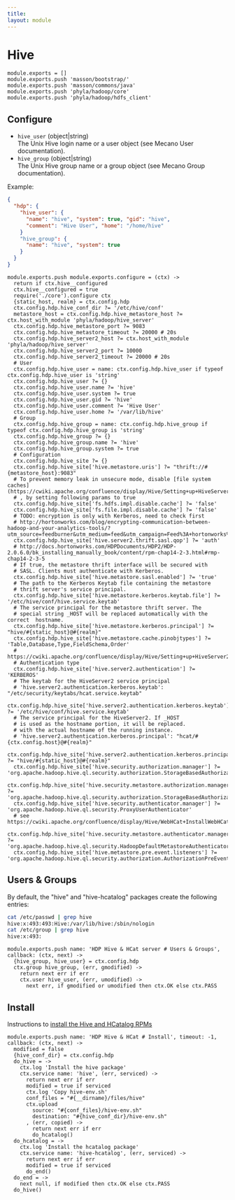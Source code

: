 ```yaml
---
title: 
layout: module
---
```


# Hive

    module.exports = []
    module.exports.push 'masson/bootstrap/'
    module.exports.push 'masson/commons/java'
    module.exports.push 'phyla/hadoop/core'
    module.exports.push 'phyla/hadoop/hdfs_client'

## Configure

*   `hive_user` (object|string)   
    The Unix Hive login name or a user object (see Mecano User documentation).   
*   `hive_group` (object|string)   
    The Unix Hive group name or a group object (see Mecano Group documentation).   

Example:

```json
{
  "hdp": {
    "hive_user": {
      "name": "hive", "system": true, "gid": "hive",
      "comment": "Hive User", "home": "/home/hive"
    }
    "hive_group": {
      "name": "hive", "system": true
    }
  }
}
```

    module.exports.push module.exports.configure = (ctx) ->
      return if ctx.hive__configured
      ctx.hive__configured = true
      require('./core').configure ctx
      {static_host, realm} = ctx.config.hdp
      ctx.config.hdp.hive_conf_dir ?= '/etc/hive/conf'
      metastore_host = ctx.config.hdp.hive_metastore_host ?= ctx.host_with_module 'phyla/hadoop/hive_server'
      ctx.config.hdp.hive_metastore_port ?= 9083
      ctx.config.hdp.hive_metastore_timeout ?= 20000 # 20s
      ctx.config.hdp.hive_server2_host ?= ctx.host_with_module 'phyla/hadoop/hive_server'
      ctx.config.hdp.hive_server2_port ?= 10000
      ctx.config.hdp.hive_server2_timeout ?= 20000 # 20s
      # User
      ctx.config.hdp.hive_user = name: ctx.config.hdp.hive_user if typeof ctx.config.hdp.hive_user is 'string'
      ctx.config.hdp.hive_user ?= {}
      ctx.config.hdp.hive_user.name ?= 'hive'
      ctx.config.hdp.hive_user.system ?= true
      ctx.config.hdp.hive_user.gid ?= 'hive'
      ctx.config.hdp.hive_user.comment ?= 'Hive User'
      ctx.config.hdp.hive_user.home ?= '/var/lib/hive'
      # Group
      ctx.config.hdp.hive_group = name: ctx.config.hdp.hive_group if typeof ctx.config.hdp.hive_group is 'string'
      ctx.config.hdp.hive_group ?= {}
      ctx.config.hdp.hive_group.name ?= 'hive'
      ctx.config.hdp.hive_group.system ?= true
      # Configuration
      ctx.config.hdp.hive_site ?= {}
      ctx.config.hdp.hive_site['hive.metastore.uris'] ?= "thrift://#{metastore_host}:9083"
      # To prevent memory leak in unsecure mode, disable [file system caches](https://cwiki.apache.org/confluence/display/Hive/Setting+up+HiveServer2)
      # , by setting following params to true
      ctx.config.hdp.hive_site['fs.hdfs.impl.disable.cache'] ?= 'false'
      ctx.config.hdp.hive_site['fs.file.impl.disable.cache'] ?= 'false'
      # TODO: encryption is only with Kerberos, need to check first
      # http://hortonworks.com/blog/encrypting-communication-between-hadoop-and-your-analytics-tools/?utm_source=feedburner&utm_medium=feed&utm_campaign=Feed%3A+hortonworks%2Ffeed+%28Hortonworks+on+Hadoop%29
      ctx.config.hdp.hive_site['hive.server2.thrift.sasl.qop'] ?= 'auth'
      # http://docs.hortonworks.com/HDPDocuments/HDP2/HDP-2.0.6.0/bk_installing_manually_book/content/rpm-chap14-2-3.html#rmp-chap14-2-3-5
      # If true, the metastore thrift interface will be secured with
      # SASL. Clients must authenticate with Kerberos.
      ctx.config.hdp.hive_site['hive.metastore.sasl.enabled'] ?= 'true'
      # The path to the Kerberos Keytab file containing the metastore
      # thrift server's service principal.
      ctx.config.hdp.hive_site['hive.metastore.kerberos.keytab.file'] ?= '/etc/hive/conf/hive.service.keytab'
      # The service principal for the metastore thrift server. The
      # special string _HOST will be replaced automatically with the correct  hostname.
      ctx.config.hdp.hive_site['hive.metastore.kerberos.principal'] ?= "hive/#{static_host}@#{realm}"
      ctx.config.hdp.hive_site['hive.metastore.cache.pinobjtypes'] ?= 'Table,Database,Type,FieldSchema,Order'
      # https://cwiki.apache.org/confluence/display/Hive/Setting+up+HiveServer2
      # Authentication type
      ctx.config.hdp.hive_site['hive.server2.authentication'] ?= 'KERBEROS'
      # The keytab for the HiveServer2 service principal
      # 'hive.server2.authentication.kerberos.keytab': "/etc/security/keytabs/hcat.service.keytab"
      ctx.config.hdp.hive_site['hive.server2.authentication.kerberos.keytab'] ?= '/etc/hive/conf/hive.service.keytab'
      # The service principal for the HiveServer2. If _HOST
      # is used as the hostname portion, it will be replaced.
      # with the actual hostname of the running instance.
      # 'hive.server2.authentication.kerberos.principal': "hcat/#{ctx.config.host}@#{realm}"
      ctx.config.hdp.hive_site['hive.server2.authentication.kerberos.principal'] ?= "hive/#{static_host}@#{realm}"
      ctx.config.hdp.hive_site['hive.security.authorization.manager'] ?= 'org.apache.hadoop.hive.ql.security.authorization.StorageBasedAuthorizationProvider'
      ctx.config.hdp.hive_site['hive.security.metastore.authorization.manager'] ?= 'org.apache.hadoop.hive.ql.security.authorization.StorageBasedAuthorizationProvider'
      ctx.config.hdp.hive_site['hive.security.authenticator.manager'] ?= 'org.apache.hadoop.hive.ql.security.ProxyUserAuthenticator'
      # see https://cwiki.apache.org/confluence/display/Hive/WebHCat+InstallWebHCat
      ctx.config.hdp.hive_site['hive.security.metastore.authenticator.manager'] ?= 'org.apache.hadoop.hive.ql.security.HadoopDefaultMetastoreAuthenticator'
      ctx.config.hdp.hive_site['hive.metastore.pre.event.listeners'] ?= 'org.apache.hadoop.hive.ql.security.authorization.AuthorizationPreEventListener'

## Users & Groups

By default, the "hive" and "hive-hcatalog" packages create the following
entries:

```bash
cat /etc/passwd | grep hive
hive:x:493:493:Hive:/var/lib/hive:/sbin/nologin
cat /etc/group | grep hive
hive:x:493:
```

    module.exports.push name: 'HDP Hive & HCat server # Users & Groups', callback: (ctx, next) ->
      {hive_group, hive_user} = ctx.config.hdp
      ctx.group hive_group, (err, gmodified) ->
        return next err if err
        ctx.user hive_user, (err, umodified) ->
          next err, if gmodified or umodified then ctx.OK else ctx.PASS

## Install

Instructions to [install the Hive and HCatalog RPMs](http://docs.hortonworks.com/HDPDocuments/HDP1/HDP-1.2.3/bk_installing_manually_book/content/rpm-chap6-1.html)

    module.exports.push name: 'HDP Hive & HCat # Install', timeout: -1, callback: (ctx, next) ->
      modified = false
      {hive_conf_dir} = ctx.config.hdp
      do_hive = ->
        ctx.log 'Install the hive package'
        ctx.service name: 'hive', (err, serviced) ->
          return next err if err
          modified = true if serviced
          ctx.log 'Copy hive-env.sh'
          conf_files = "#{__dirname}/files/hive"
          ctx.upload
            source: "#{conf_files}/hive-env.sh"
            destination: "#{hive_conf_dir}/hive-env.sh"
          , (err, copied) ->
            return next err if err
            do_hcatalog()
      do_hcatalog = ->
        ctx.log 'Install the hcatalog package'
        ctx.service name: 'hive-hcatalog', (err, serviced) ->
          return next err if err
          modified = true if serviced
          do_end()
      do_end = ->
        next null, if modified then ctx.OK else ctx.PASS
      do_hive()
     
